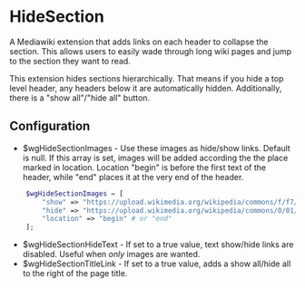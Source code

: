 # HideSection


A Mediawiki extension that adds links on each header to collapse the section.
This allows users to easily wade through long wiki pages and jump to the section
they want to read.

This extension hides sections hierarchically. That means if you hide a top level
header, any headers below it are automatically hidden.  Additionally, there is a
"show all"/"hide all" button.

## Configuration

* $wgHideSectionImages - Use these images as hide/show links.  Default is null.
  If this array is set, images will be added according the the place marked in
  location. Location "begin" is before the first text of the header, while "end"
  places it at the very end of the header.

```php
	$wgHideSectionImages = [
		"show" => "https://upload.wikimedia.org/wikipedia/commons/f/f7/Arrow-down-navmenu.png",
		"hide" => "https://upload.wikimedia.org/wikipedia/commons/0/01/Arrow-up-navmenu.png",
		"location" => "begin" # or "end"
	];
```

* $wgHideSectionHideText - If set to a true value, text show/hide links are
  disabled. Useful when *only* images are wanted.
* $wgHideSectionTitleLink - If set to a true value, adds a show all/hide all
  to the right of the page title.
